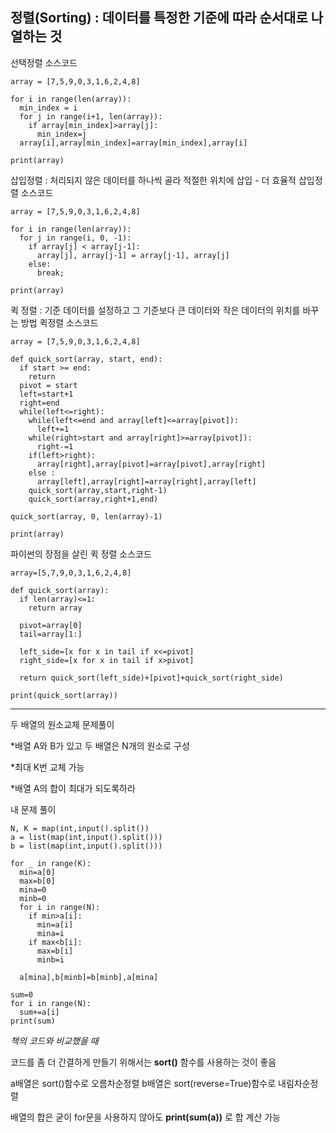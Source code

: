 정렬(Sorting) : 데이터를 특정한 기준에 따라 순서대로 나열하는 것
-------

선택정렬 소스코드
```
array = [7,5,9,0,3,1,6,2,4,8]

for i in range(len(array)):
  min_index = i
  for j in range(i+1, len(array)):
    if array[min_index]>array[j]:
      min_index=j
  array[i],array[min_index]=array[min_index],array[i]

print(array)
```

삽입정렬 : 처리되지 않은 데이터를 하나씩 골라 적절한 위치에 삽입 - 더 효율적
삽입정렬 소스코드
```
array = [7,5,9,0,3,1,6,2,4,8]

for i in range(len(array)):
  for j in range(i, 0, -1):
    if array[j] < array[j-1]:
      array[j], array[j-1] = array[j-1], array[j]
    else:
      break;

print(array)
```

퀵 정렬 : 기준 데이터를 설정하고 그 기준보다 큰 데이터와 작은 데이터의 위치를 바꾸는 방법
퀵정렬 소스코드
```
array = [7,5,9,0,3,1,6,2,4,8]

def quick_sort(array, start, end):
  if start >= end:
    return
  pivot = start
  left=start+1
  right=end
  while(left<=right):
    while(left<=end and array[left]<=array[pivot]):
      left+=1
    while(right>start and array[right]>=array[pivot]):
      right-=1
    if(left>right):
      array[right],array[pivot]=array[pivot],array[right]
    else :
      array[left],array[right]=array[right],array[left]
    quick_sort(array,start,right-1)
    quick_sort(array,right+1,end)

quick_sort(array, 0, len(array)-1)

print(array)
```
파이썬의 장점을 살린 퀵 정렬 소스코드
```
array=[5,7,9,0,3,1,6,2,4,8]

def quick_sort(array):
  if len(array)<=1:
    return array
  
  pivot=array[0]
  tail=array[1:]

  left_side=[x for x in tail if x<=pivot]
  right_side=[x for x in tail if x>pivot]

  return quick_sort(left_side)+[pivot]+quick_sort(right_side)

print(quick_sort(array))
```
* * *

두 배열의 원소교체 문제풀이

  *배열 A와 B가 있고 두 배열은 N개의 원소로 구성
  
  *최대 K번 교체 가능
  
  *배열 A의 합이 최대가 되도록하라
  
내 문제 풀이
```
N, K = map(int,input().split())
a = list(map(int,input().split()))
b = list(map(int,input().split()))

for _ in range(K):
  min=a[0]
  max=b[0]
  mina=0
  minb=0
  for i in range(N):
    if min>a[i]: 
      min=a[i]
      mina=i
    if max<b[i]: 
      max=b[i]
      minb=i

  a[mina],b[minb]=b[minb],a[mina]

sum=0
for i in range(N):
  sum+=a[i]
print(sum)
```
_책의 코드와 비교했을 때_

코드를 좀 더 간결하게 만들기 위해서는 **sort()** 함수를 사용하는 것이 좋음

a배열은 sort()함수로 오름차순정렬
b배열은 sort(reverse=True)함수로 내림차순정렬

배열의 합은 굳이 for문을 사용하지 않아도 **print(sum(a))** 로 합 계산 가능

 
